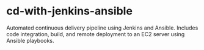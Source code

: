 # cd-with-jenkins-ansible
Automated continuous delivery pipeline using Jenkins and Ansible. Includes code integration, build, and remote deployment to an EC2 server using Ansible playbooks.
